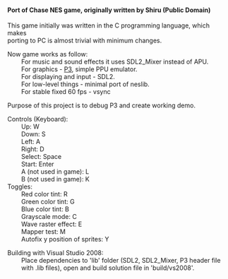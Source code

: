 #### Port of Chase NES game, originally written by Shiru (Public Domain)

This game initially was written in the C programming language, which makes\
porting to PC is almost trivial with minimum changes.

Now game works as follow:\
&nbsp; &nbsp; &nbsp; &nbsp; For music and sound effects it uses SDL2_Mixer instead of APU.\
&nbsp; &nbsp; &nbsp; &nbsp; For graphics - [P3](https://github.com/kdv1/p3.git), simple PPU emulator.\
&nbsp; &nbsp; &nbsp; &nbsp; For displaying and input - SDL2.\
&nbsp; &nbsp; &nbsp; &nbsp; For low-level things - minimal port of neslib.\
&nbsp; &nbsp; &nbsp; &nbsp; For stable fixed 60 fps - vsync

Purpose of this project is to debug P3 and create working demo.

Controls (Keyboard):\
&nbsp; &nbsp; &nbsp; &nbsp; Up: W\
&nbsp; &nbsp; &nbsp; &nbsp; Down: S\
&nbsp; &nbsp; &nbsp; &nbsp; Left: A\
&nbsp; &nbsp; &nbsp; &nbsp; Right: D\
&nbsp; &nbsp; &nbsp; &nbsp; Select: Space\
&nbsp; &nbsp; &nbsp; &nbsp; Start: Enter\
&nbsp; &nbsp; &nbsp; &nbsp; A (not used in game): L\
&nbsp; &nbsp; &nbsp; &nbsp; B (not used in game): K\
Toggles:\
&nbsp; &nbsp; &nbsp; &nbsp; Red color tint: R\
&nbsp; &nbsp; &nbsp; &nbsp; Green color tint: G\
&nbsp; &nbsp; &nbsp; &nbsp; Blue color tint: B\
&nbsp; &nbsp; &nbsp; &nbsp; Grayscale mode: C\
&nbsp; &nbsp; &nbsp; &nbsp; Wave raster effect: E\
&nbsp; &nbsp; &nbsp; &nbsp; Mapper test: M\
&nbsp; &nbsp; &nbsp; &nbsp; Autofix y position of sprites: Y

Building with Visual Studio 2008:\
&nbsp; &nbsp; &nbsp; &nbsp; Place dependencies to 'lib' folder (SDL2, SDL2_Mixer, P3 header file\
&nbsp; &nbsp; &nbsp; &nbsp; with .lib files), open and build solution file in 'build/vs2008'.

